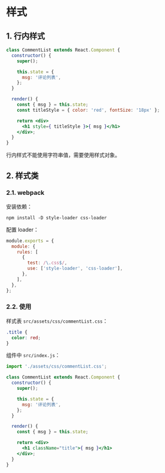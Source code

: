 # 样式

## 1. 行内样式

```jsx
class CommentList extends React.Component {
  constructor() {
    super();

    this.state = {
      msg: '评论列表',
    };
  }

  render() {
    const { msg } = this.state;
    const titleStyle = { color: 'red', fontSize: '18px' };

    return <div>
      <h1 style={ titleStyle }>{ msg }</h1>
    </div>;
  }
}
```

行内样式不能使用字符串值，需要使用样式对象。

## 2. 样式类

### 2.1. webpack

安装依赖：

```shell
npm install -D style-loader css-loader
```

配置 loader：

```javascript
module.exports = {
  module: {
    rules: [
      {
        test: /\.css$/,
        use: ['style-loader', 'css-loader'],
      },
    ],
  },
};
```

### 2.2. 使用

样式表 `src/assets/css/commentList.css`：

```css
.title {
  color: red;
}
```

组件中 `src/index.js`：

```jsx
import './assets/css/commentList.css';

class CommentList extends React.Component {
  constructor() {
    super();

    this.state = {
      msg: '评论列表',
    };
  }

  render() {
    const { msg } = this.state;

    return <div>
      <h1 className="title">{ msg }</h1>
    </div>;
  }
}
```